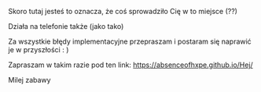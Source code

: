 Skoro tutaj jesteś to oznacza, że coś sprowadziło Cię w to miejsce (??) 

Działa na telefonie także (jako tako) 

Za wszystkie błędy implementacyjne przepraszam i postaram się naprawić je w przyszłości : )

Zapraszam w takim razie pod ten link: https://absenceofhxpe.github.io/Hej/

Milej zabawy
